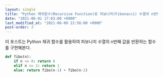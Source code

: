 ```yaml
---
layout: single
title: "Python 재귀함수(Recursive Function)로 피보나치(Fibonacci) 수열의 n번째 값을 반환하는 함수 구현"
date: "2021-06-01 17:03:00 +0900"
last_modified_at: "2021-06-08 22:56:00 +0900"
post-order: 3
---
```

이 포스트는 Python 재귀 함수를 활용하여 피보나치 수열의 n번째 값을 반환하는 함수를 구현해본다.

```python
def fibo(n):
    if n <= 0: return 0
    elif n <= 2: return 1
    else: return fibo(n-1) + fibo(n-2)
```
